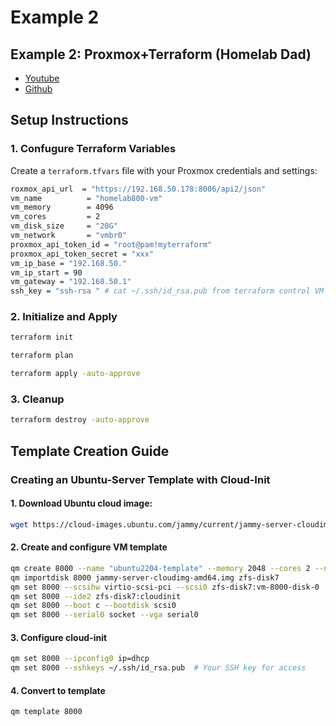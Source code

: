 # Example 2

## Example 2: Proxmox+Terraform (Homelab Dad)

* [Youtube](https://www.youtube.com/watch?v=LkWoGeQAu4E)
* [Github](https://github.com/HomelabDad/proxmox-terraform-base/tree/main/terraform)

## Setup Instructions

### 1. Confugure Terraform Variables

Create a `terraform.tfvars` file with your Proxmox credentials and settings:

```sh
roxmox_api_url  = "https://192.168.50.178:8006/api2/json"
vm_name          = "homelab800-vm"
vm_memory        = 4096
vm_cores         = 2
vm_disk_size     = "20G"
vm_network       = "vmbr0"
proxmox_api_token_id = "root@pam!myterraform"
proxmox_api_token_secret = "xxx"
vm_ip_base = "192.168.50."
vm_ip_start = 90
vm_gateway = "192.168.50.1"
ssh_key = "ssh-rsa " # cat ~/.ssh/id_rsa.pub from terraform control VM machine
```

### 2. Initialize and Apply

```sh
terraform init

terraform plan

terraform apply -auto-approve
```

### 3. Cleanup

```sh
terraform destroy -auto-approve
```

## Template Creation Guide

### Creating an Ubuntu-Server Template with Cloud-Init

#### 1. Download Ubuntu cloud image:

```sh
wget https://cloud-images.ubuntu.com/jammy/current/jammy-server-cloudimg-amd64.img
```

#### 2. Create and configure VM template

```sh
qm create 8000 --name "ubuntu2204-template" --memory 2048 --cores 2 --net0 virtio,bridge=vmbr0
qm importdisk 8000 jammy-server-cloudimg-amd64.img zfs-disk7
qm set 8000 --scsihw virtio-scsi-pci --scsi0 zfs-disk7:vm-8000-disk-0
qm set 8000 --ide2 zfs-disk7:cloudinit
qm set 8000 --boot c --bootdisk scsi0
qm set 8000 --serial0 socket --vga serial0
```

#### 3. Configure cloud-init

```sh
qm set 8000 --ipconfig0 ip=dhcp
qm set 8000 --sshkeys ~/.ssh/id_rsa.pub  # Your SSH key for access
```

#### 4. Convert to template

```sh
qm template 8000
```
